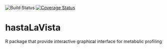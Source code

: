 ![Build Status](https://travis-ci.org/jwist/hastaLaVista.svg?branch=master)
[![Coverage Status](https://coveralls.io/repos/github/jwist/hastaLaVista/badge.svg?branch=master)](https://coveralls.io/github/jwist/hastaLaVista?branch=master)

# hastaLaVista
R package that provide interactive graphical interface for metabolic profiling
